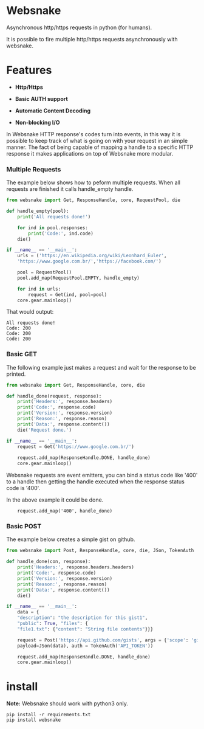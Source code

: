 # Websnake

Asynchronous http/https requests in python (for humans).

It is possible to fire multiple http/https requests asynchronously with websnake. 

# Features

- **Http/Https**

- **Basic AUTH support**

- **Automatic Content Decoding**

- **Non-blocking I/O**

In Websnake HTTP response's codes turn into events, in this way it is possible to keep track of what is going
on with your request in an simple manner. The fact of being capable of mapping a handle to a specific
HTTP response it makes applications on top of Websnake more modular.

### Multiple Requests

The example below shows how to peform multiple requests. When all requests are finished
it calls handle_empty handle.

~~~python
from websnake import Get, ResponseHandle, core, RequestPool, die

def handle_empty(pool):
    print('All requests done!')

    for ind in pool.responses:
        print('Code:', ind.code)
    die()

if __name__ == '__main__':
    urls = ('https://en.wikipedia.org/wiki/Leonhard_Euler', 
    'https://www.google.com.br/','https://facebook.com/') 

    pool = RequestPool()
    pool.add_map(RequestPool.EMPTY, handle_empty)

    for ind in urls:
        request = Get(ind, pool=pool)
    core.gear.mainloop()
~~~

That would output:

~~~
All requests done!
Code: 200
Code: 200
Code: 200
~~~

### Basic GET 

The following example just makes a request and wait for the response to be printed.

~~~python
from websnake import Get, ResponseHandle, core, die

def handle_done(request, response):
    print('Headers:', response.headers)
    print('Code:', response.code)
    print('Version:', response.version)
    print('Reason:', response.reason) 
    print('Data:', response.content())
    die('Request done.')

if __name__ == '__main__':
    request = Get('https://www.google.com.br/')
    
    request.add_map(ResponseHandle.DONE, handle_done)
    core.gear.mainloop()
~~~

Websnake requests are event emitters, you can bind a status code like '400' to a handle
then getting the handle executed when the response status code is '400'.

In the above example it could be done.

~~~
    request.add_map('400', handle_done)
~~~

### Basic POST 

The example below creates a simple gist on github.

~~~python
from websnake import Post, ResponseHandle, core, die, JSon, TokenAuth

def handle_done(con, response):
    print('Headers:', response.headers.headers)
    print('Code:', response.code)
    print('Version:', response.version)
    print('Reason:', response.reason) 
    print('Data:', response.content())
    die()

if __name__ == '__main__':
    data = {
    "description": "the description for this gist1",
    "public": True, "files": {
    "file1.txt": {"content": "String file contents"}}}

    request = Post('https://api.github.com/gists', args = {'scope': 'gist'},
    payload=JSon(data), auth = TokenAuth('API_TOKEN'))

    request.add_map(ResponseHandle.DONE, handle_done)
    core.gear.mainloop()
~~~

# install

**Note:** Websnake should work with python3 only.

~~~
pip install -r requirements.txt
pip install websnake
~~~
